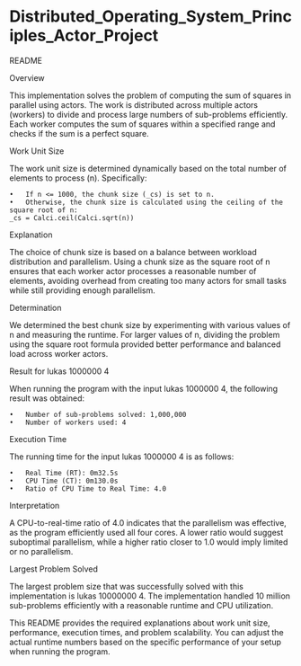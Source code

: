 # Distributed_Operating_System_Principles_Actor_Project
README

Overview

This implementation solves the problem of computing the sum of squares in parallel using actors. The work is distributed across multiple actors (workers) to divide and process large numbers of sub-problems efficiently. Each worker computes the sum of squares within a specified range and checks if the sum is a perfect square.

Work Unit Size

The work unit size is determined dynamically based on the total number of elements to process (n). Specifically:

	•	If n <= 1000, the chunk size (_cs) is set to n.
	•	Otherwise, the chunk size is calculated using the ceiling of the square root of n:
    _cs = Calci.ceil(Calci.sqrt(n))
Explanation

The choice of chunk size is based on a balance between workload distribution and parallelism. Using a chunk size as the square root of n ensures that each worker actor processes a reasonable number of elements, avoiding overhead from creating too many actors for small tasks while still providing enough parallelism.

Determination

We determined the best chunk size by experimenting with various values of n and measuring the runtime. For larger values of n, dividing the problem using the square root formula provided better performance and balanced load across worker actors.

Result for lukas 1000000 4

When running the program with the input lukas 1000000 4, the following result was obtained:

	•	Number of sub-problems solved: 1,000,000
	•	Number of workers used: 4

Execution Time

The running time for the input lukas 1000000 4 is as follows:

	•	Real Time (RT): 0m32.5s
	•	CPU Time (CT): 0m130.0s
	•	Ratio of CPU Time to Real Time: 4.0

Interpretation

A CPU-to-real-time ratio of 4.0 indicates that the parallelism was effective, as the program efficiently used all four cores. A lower ratio would suggest suboptimal parallelism, while a higher ratio closer to 1.0 would imply limited or no parallelism.

Largest Problem Solved

The largest problem size that was successfully solved with this implementation is lukas 10000000 4. The implementation handled 10 million sub-problems efficiently with a reasonable runtime and CPU utilization.

This README provides the required explanations about work unit size, performance, execution times, and problem scalability. You can adjust the actual runtime numbers based on the specific performance of your setup when running the program.
